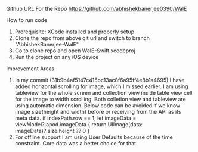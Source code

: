
Github URL For the Repo
https://github.com/abhishekbanerjee0390/WalE

How to run code
1) Prerequisite: XCode installed and properly setup
2) Clone the repo from above git url and switch to branch "AbhishekBanerjee-WalE"
3) Go to clone repo and open WalE-Swift.xcodeproj
4) Run the project on any iOS device



Improvement Areas
1. In my commit (31b9b4af5147c415bc13ac8f6a95ff4e8b1a4695) I have added horizontal scrolling for image, which I missed earlier.
    I am using tableview for the whole screen and collection view inside table view cell for the image to width scrolling.
    Both colletion view and tableview are using automatic dimension.
    Below code can be avoided if we know image size(height and width) before or receiving from the API as its meta data.
            if indexPath.row == 1, let imageData = viewModel?.apod.imageData {
            return UIImage(data: imageData)?.size.height ?? 0
        }
2. For offline support I am using User Defaults because of the time constraint. Core data was a better choice for that.
